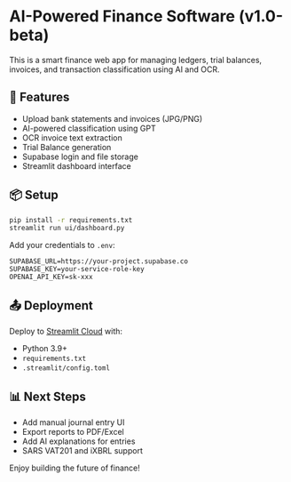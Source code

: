 # AI-Powered Finance Software (v1.0-beta)

This is a smart finance web app for managing ledgers, trial balances, invoices, and transaction classification using AI and OCR.

## 🚀 Features
- Upload bank statements and invoices (JPG/PNG)
- AI-powered classification using GPT
- OCR invoice text extraction
- Trial Balance generation
- Supabase login and file storage
- Streamlit dashboard interface

## 📦 Setup

```bash
pip install -r requirements.txt
streamlit run ui/dashboard.py
```

Add your credentials to `.env`:
```
SUPABASE_URL=https://your-project.supabase.co
SUPABASE_KEY=your-service-role-key
OPENAI_API_KEY=sk-xxx
```

## 📤 Deployment
Deploy to [Streamlit Cloud](https://streamlit.io/cloud) with:
- Python 3.9+
- `requirements.txt`
- `.streamlit/config.toml`

## 📊 Next Steps
- Add manual journal entry UI
- Export reports to PDF/Excel
- Add AI explanations for entries
- SARS VAT201 and iXBRL support

Enjoy building the future of finance!